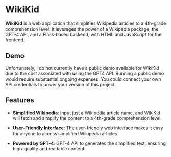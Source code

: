 # WikiKid

**WikiKid** is a web application that simplifies Wikipedia articles to a 4th-grade comprehension level. It leverages the power of a Wikipedia package, the GPT-4 API, and a Flask-based backend, with HTML and JavaScript for the frontend.

## Demo

Unfortunately, I do not currently have a public demo available for WikiKid due to the cost associated with using the GPT4 API. Running a public demo would require substantial ongoing expenses. You could connect your own API credentials to power your version of this project.


## Features

- **Simplified Wikipedia**: Input just a Wikipedia article name, and WikiKid will fetch and simplify the content to a 4th-grade comprehension level.

- **User-Friendly Interface**: The user-friendly web interface makes it easy for anyone to access simplified Wikipedia articles.

- **Powered by GPT-4**: GPT-4 API to generates the simplified text, ensuring high-quality and readable content.


